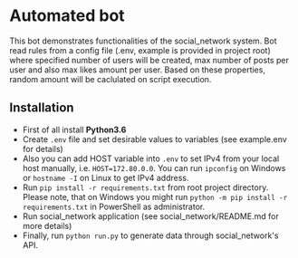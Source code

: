 # Automated bot
This bot demonstrates functionalities of the social_network system. Bot
read rules from a config file (.env, example is provided in project root) where specified number of users will be created, max number of posts per user and also max likes amount per user. 
Based on these properties, random amount will be caclulated on script execution. 

## Installation
- First of all install **Python3.6**
- Create `.env` file and set desirable values to variables (see example.env for details)
- Also you can add HOST variable into `.env` to set IPv4 from your local host manually, i.e. `HOST=172.80.0.0`. 
You can run `ipconfig` on Windows or `hostname -I` on Linux to get IPv4 address.
- Run `pip install -r requirements.txt` from root project directory. 
Please note, that on Windows you might run `python -m pip install -r requirements.txt` in PowerShell as administrator.
- Run social_network application (see social_network/README.md for more details)
- Finally, run `python run.py` to generate data through social_network's API.
